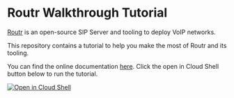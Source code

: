 # Routr Walkthrough Tutorial

[Routr](https://github.com/fonoster/routr) is an open-source SIP Server and tooling to deploy VoIP networks.

This repository contains a tutorial to help you make the most of Routr and its tooling.

You can find the online documentation [here](https://routr.io/docs/introduction/overview). Click the open in Cloud Shell button below to run the tutorial.

[![Open in Cloud Shell](https://www.gstatic.com/cloudssh/images/open-btn.svg)](https://console.cloud.google.com/cloudshell/open?git_repo=https://github.com/fonoster/routr-walkthrough-tutorial&tutorial=tutorial.md)
